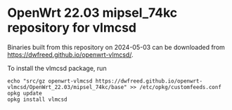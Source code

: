 OpenWrt 22.03 mipsel_74kc repository for vlmcsd
========

Binaries built from this repository on 2024-05-03 can be downloaded from <https://dwfreed.github.io/openwrt-vlmcsd/>.

To install the vlmcsd package, run

```
echo "src/gz openwrt-vlmcsd https://dwfreed.github.io/openwrt-vlmcsd/OpenWrt_22.03/mipsel_74kc/base" >> /etc/opkg/customfeeds.conf
opkg update
opkg install vlmcsd
```

